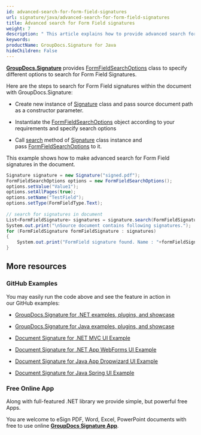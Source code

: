 ```yaml
---
id: advanced-search-for-form-field-signatures
url: signature/java/advanced-search-for-form-field-signatures
title: Advanced search for Form Field signatures
weight: 7
description: " This article explains how to provide advanced search for Form Field electronic signatures with GroupDocs.Signature API."
keywords: 
productName: GroupDocs.Signature for Java
hideChildren: False
---
```

[**GroupDocs.Signature**](https://products.groupdocs.com/signature/java) provides [FormFieldSearchOptions](https://apireference.groupdocs.com/java/signature/com.groupdocs.signature.options.search/FormFieldSearchOptions) class to specify different options to search for Form Field Signatures.

Here are the steps to search for Form Field signatures within the document with GroupDocs.Signature:

*   Create new instance of [Signature](https://apireference.groupdocs.com/java/signature/com.groupdocs.signature/Signature) class and pass source document path as a constructor parameter.
    
*   Instantiate the [FormFieldSearchOptions](https://apireference.groupdocs.com/java/signature/com.groupdocs.signature.options.search/FormFieldSearchOptions) object according to your requirements and specify search options  
    
*   Call [search](https://apireference.groupdocs.com/java/signature/com.groupdocs.signature/Signature#search(java.lang.Class,%20com.groupdocs.signature.options.search.SearchOptions)) method of [Signature](https://apireference.groupdocs.com/java/signature/com.groupdocs.signature/Signature) class instance and pass [FormFieldSearchOptions](https://apireference.groupdocs.com/java/signature/com.groupdocs.signature.options.search/FormFieldSearchOptions) to it.
    

This example shows how to make advanced search for Form Field signatures in the document.

```csharp
Signature signature = new Signature("signed.pdf");
FormFieldSearchOptions options = new FormFieldSearchOptions();
options.setValue("Value1");
options.setAllPages(true);
options.setName("TestField");
options.setType(FormFieldType.Text);
 
// search for signatures in document
List<FormFieldSignature> signatures = signature.search(FormFieldSignature.class, options);
System.out.print("\nSource document contains following signatures.");
for (FormFieldSignature formFieldSignature : signatures)
{
    System.out.print("FormField signature found. Name : "+formFieldSignature.getName()+". Value: " +formFieldSignature.getValue());
}
```

## More resources

### GitHub Examples 

You may easily run the code above and see the feature in action in our GitHub examples:

*   [GroupDocs.Signature for .NET examples, plugins, and showcase](https://github.com/groupdocs-signature/GroupDocs.Signature-for-.NET)
    
*   [GroupDocs.Signature for Java examples, plugins, and showcase](https://github.com/groupdocs-signature/GroupDocs.Signature-for-Java)
    
*   [Document Signature for .NET MVC UI Example](https://github.com/groupdocs-signature/GroupDocs.Signature-for-.NET-MVC) 
    
*   [Document Signature for .NET App WebForms UI Example](https://github.com/groupdocs-signature/GroupDocs.Signature-for-.NET-WebForms)
    
*   [Document Signature for Java App Dropwizard UI Example](https://github.com/groupdocs-signature/GroupDocs.Signature-for-Java-Dropwizard)
    
*   [Document Signature for Java Spring UI Example](https://github.com/groupdocs-signature/GroupDocs.Signature-for-Java-Spring)
    

### Free Online App 

Along with full-featured .NET library we provide simple, but powerful free Apps.

You are welcome to eSign PDF, Word, Excel, PowerPoint documents with free to use online **[GroupDocs Signature App](https://products.groupdocs.app/signature)**.
